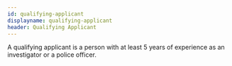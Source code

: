 ```yaml
---
id: qualifying-applicant
displayname: qualifying-applicant
header: Qualifying Applicant
---
```


A qualifying applicant is a person with at least 5 years of experience as an investigator or a police officer.
